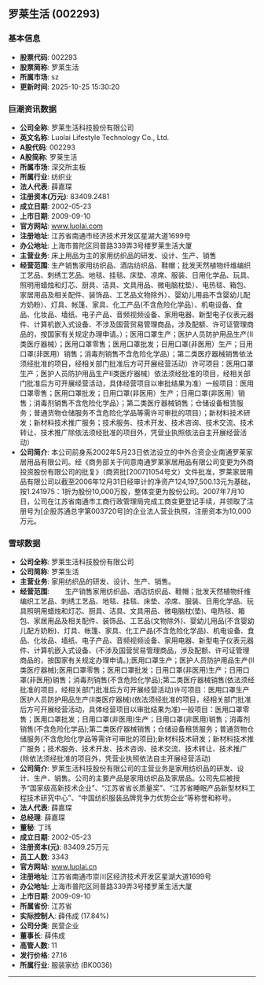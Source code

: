 ## 罗莱生活 (002293)

### 基本信息

- **股票代码**: 002293
- **股票简称**: 罗莱生活
- **所属市场**: sz
- **更新时间**: 2025-10-25 15:30:20

### 巨潮资讯数据

- **公司全称**: 罗莱生活科技股份有限公司
- **英文名称**: Luolai Lifestyle Technology Co., Ltd.
- **A股代码**: 002293
- **A股简称**: 罗莱生活
- **所属市场**: 深交所主板
- **所属行业**: 纺织业
- **法人代表**: 薛嘉琛
- **注册资本(万元)**: 83409.2481
- **成立日期**: 2002-05-23
- **上市日期**: 2009-09-10
- **官方网站**: www.luolai.com
- **注册地址**: 江苏省南通市经济技术开发区星湖大道1699号
- **办公地址**: 上海市普陀区同普路339弄3号楼罗莱生活大厦
- **主营业务**: 床上用品为主的家用纺织品的研发、设计、生产、销售
- **经营范围**: 生产销售家用纺织品、酒店纺织品、鞋帽；批发天然植物纤维编织工艺品、刺绣工艺品、地毯、挂毯、床垫、凉席、服装、日用化学品、玩具、照明用蜡烛和灯芯、厨具、洁具、文具用品、微电脑枕垫）、电热毯、箱包、家居用品及相关配件、装饰品、工艺品文物除外）、婴幼儿用品不含婴幼儿配方奶粉）、灯具、帐篷、家具、化工产品(不含危险化学品）、机电设备、食品、化妆品、墙纸、电子产品、音频视频设备、家用电器、新型电子仪表元器件、计算机嵌入式设备、不涉及国营贸易管理商品，涉及配额、许可证管理商品的，按国家有关规定办理申请。）；医用口罩生产；医护人员防护用品生产(Ⅱ类医疗器械）；医用口罩零售；医用口罩批发；日用口罩(非医用）生产；日用口罩(非医用）销售；消毒剂销售不含危险化学品）；第二类医疗器械销售依法须经批准的项目，经相关部门批准后方可开展经营活动）许可项目：医用口罩生产；医护人员防护用品生产Ⅱ类医疗器械）依法须经批准的项目，经相关部门批准后方可开展经营活动，具体经营项目以审批结果为准）一般项目：医用口罩零售；医用口罩批发；日用口罩(非医用）生产；日用口罩(非医用）销售；消毒剂销售不含危险化学品）；第二类医疗器械销售；仓储设备租赁服务；普通货物仓储服务不含危险化学品等需许可审批的项目）；新材料技术研发；新材料技术推广服务；技术服务、技术开发、技术咨询、技术交流、技术转让、技术推广除依法须经批准的项目外，凭营业执照依法自主开展经营活动）
- **公司简介**: 本公司前身系2002年5月23日依法设立的中外合资企业南通罗莱家居用品有限公司。经《商务部关于同意南通罗莱家居用品有限公司变更为外商投资股份有限公司的批复》（商资批[2007]1054号文）文件批准，罗莱家居用品有限公司以截至2006年12月31日经审计的净资产124,197,500.13元为基础，按1.241975：1折为股份10,000万股，整体变更为股份公司。2007年7月10日，公司在江苏省南通市工商行政管理局完成工商变更登记手续，并领取了注册号为[企股苏通总字第003720号]的企业法人营业执照，注册资本为10,000万元。

### 雪球数据

- **公司全称**: 罗莱生活科技股份有限公司
- **公司简称**: 罗莱生活
- **主营业务**: 家用纺织品的研发、设计、生产、销售。
- **经营范围**: 　　生产销售家用纺织品、酒店纺织品、鞋帽；批发天然植物纤维编织工艺品、刺绣工艺品、地毯、挂毯、床垫、凉席、服装、日用化学品、玩具照明用蜡烛和灯芯、厨具、洁具、文具用品、微电脑枕(垫)、电热毯、箱包、家居用品及相关配件、装饰品、工艺品(文物除外)、婴幼儿用品(不含婴幼儿配方奶粉)、灯具、帐篷、家具、化工产品(不含危险化学品)、机电设备、食品、化妆品、墙纸、电子产品、音频视频设备、家用电器、新型电子仪表元器件、计算机嵌入式设备、(不涉及国营贸易管理商品，涉及配额、许可证管理商品的，按国家有关规定办理申请。);医用口罩生产；医护人员防护用品生产(II类医疗器械);医用口罩零售；医用口罩批发；日用口罩(非医用)生产；日用口罩(非医用)销售；消毒剂销售(不含危险化学品);第二类医疗器械销售(依法须经批准的项目，经相关部门批准后方可开展经营活动)许可项目：医用口罩生产医护人员防护用品生产(II类医疗器械)(依法须经批准的项目，经相关部门批准后方可开展经营活动，具体经营项目以审批结果为准)一般项目：医用口罩零售；医用口罩批发；日用口罩(非医用)生产；日用口罩(非医用)销售；消毒剂销售(不含危险化学品);第二类医疗器械销售；仓储设备租赁服务；普通货物仓储服务(不含危险化学品等需许可审批的项目);新材料技术研发；新材料技术推广服务；技术服务、技术开发、技术咨询、技术交流、技术转让、技术推广(除依法须经批准的项目外，凭营业执照依法自主开展经营活动)
- **公司简介**: 罗莱生活科技股份有限公司的主营业务是家用纺织品的研发、设计、生产、销售。公司的主要产品是家用纺织品及家居品。公司先后被授予“国家级高新技术企业”、“江苏省省长质量奖”、“江苏省睡眠产品新型材料工程技术研究中心”、“中国纺织服装品牌竞争力优势企业”等称誉和称号。
- **法人代表**: 薛嘉琛
- **总经理**: 薛嘉琛
- **董秘**: 丁玮
- **成立日期**: 2002-05-23
- **注册资本(元)**: 83409.25万元
- **员工人数**: 3343
- **官方网站**: www.luolai.cn
- **注册地址**: 江苏省南通市崇川区经济技术开发区星湖大道1699号
- **办公地址**: 上海市普陀区同普路339弄3号楼罗莱生活大厦
- **上市日期**: 2009-09-10
- **所属省份**: 江苏省
- **实际控制人**: 薛伟成 (17.84%)
- **公司分类**: 民营企业
- **董事长**: 薛伟成
- **高管人数**: 11
- **发行价格**: 27.16
- **所属行业**: 服装家纺 (BK0036)

---